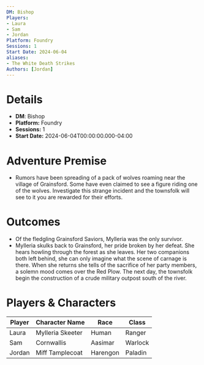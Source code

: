 ```yaml
---
DM: Bishop
Players:
- Laura
- Sam
- Jordan
Platform: Foundry
Sessions: 1
Start Date: 2024-06-04
aliases:
- The White Death Strikes
Authors: [Jordan]
---
```

# Details
- **DM**: Bishop
- **Platform:** Foundry
- **Sessions:** 1
- **Start Date:** 2024-06-04T00:00:00.000-04:00

# Adventure Premise
- Rumors have been spreading of a pack of wolves roaming near the village of Grainsford. Some have even claimed to see a figure riding one of the wolves. Investigate this strange incident and the townsfolk will see to it you are rewarded for their efforts.

# Outcomes
- Of the fledgling Grainsford Saviors, Mylleria was the only survivor.
- Mylleria skulks back to Grainsford, her pride broken by her defeat. She hears howling through the forest as she leaves. Her two companions both left behind, she can only imagine what the scene of carnage is there. When she returns she tells of the sacrifice of her party members, a solemn mood comes over the Red Plow. The next day, the townsfolk begin the construction of a crude military outpost south of the river.

# Players & Characters
| Player              | Character Name   | Race     | Class   |
| ------------------- | ---------------- | -------- | ------- |
| Laura | Mylleria Skeeter | Human    | Ranger  |
| Sam | Cornwallis       | Aasimar  | Warlock |
| Jordan | Miff Tamplecoat  | Harengon | Paladin |

